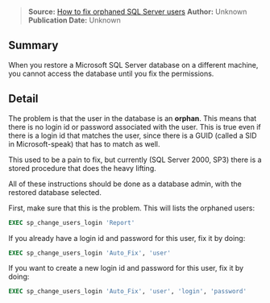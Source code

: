 > **Source:** [How to fix orphaned SQL Server users](https://www.fileformat.info/tip/microsoft/sql_orphan_user.htm)
> **Author:** Unknown
> **Publication Date:** Unknown

## Summary

When you restore a Microsoft SQL Server database on a different machine, you cannot access the database until you fix the permissions.

## Detail

The problem is that the user in the database is an **orphan**. This means that there is no login id or password associated with the user. This is true even if there is a login id that matches the user, since there is a GUID (called a SID in Microsoft-speak) that has to match as well.

This used to be a pain to fix, but currently (SQL Server 2000, SP3) there is a stored procedure that does the heavy lifting.

All of these instructions should be done as a database admin, with the restored database selected.

First, make sure that this is the problem. This will lists the orphaned users:

```sql
EXEC sp_change_users_login 'Report'
```

If you already have a login id and password for this user, fix it by doing:

```sql
EXEC sp_change_users_login 'Auto_Fix', 'user'
```

If you want to create a new login id and password for this user, fix it by doing:

```sql
EXEC sp_change_users_login 'Auto_Fix', 'user', 'login', 'password'
```
